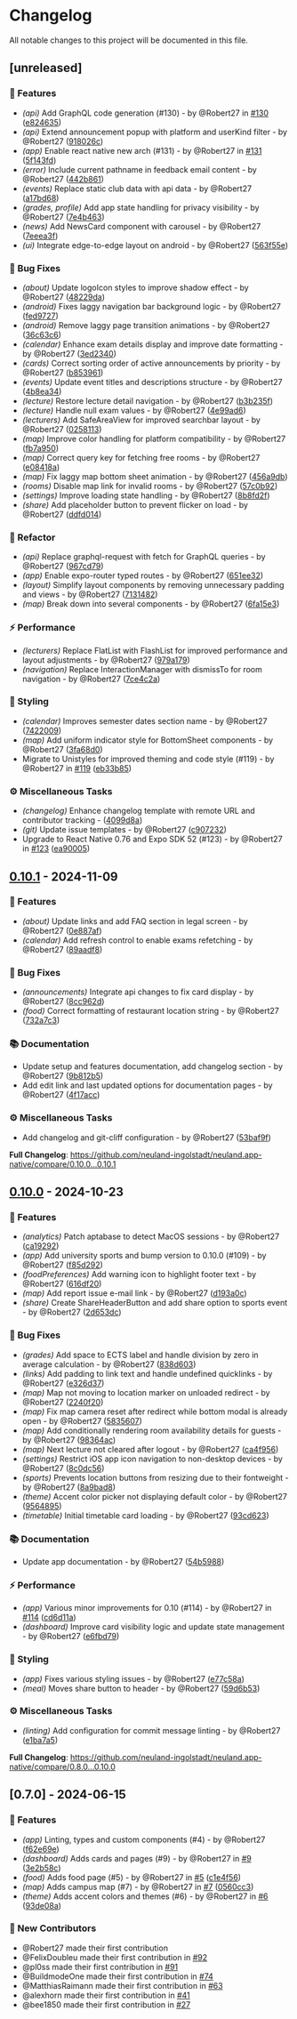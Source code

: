 # Changelog

All notable changes to this project will be documented in this file.

## [unreleased]

### 🚀 Features

-   _(api)_ Add GraphQL code generation (#130) - by @Robert27 in [#130](https://github.com/neuland-ingolstadt/neuland.app-native/pull/130) ([e824635](https://github.com/neuland-ingolstadt/neuland.app-native/commit/e824635ab1d4dd6104ee6d5f0c7fcb27758b1dee))
-   _(api)_ Extend announcement popup with platform and userKind filter - by @Robert27 ([918026c](https://github.com/neuland-ingolstadt/neuland.app-native/commit/918026cea7faa694097deb1c9496cf19d4b00cbe))
-   _(app)_ Enable react native new arch (#131) - by @Robert27 in [#131](https://github.com/neuland-ingolstadt/neuland.app-native/pull/131) ([5f143fd](https://github.com/neuland-ingolstadt/neuland.app-native/commit/5f143fda6487d088c74bfa0ab582b2f237161477))
-   _(error)_ Include current pathname in feedback email content - by @Robert27 ([442b861](https://github.com/neuland-ingolstadt/neuland.app-native/commit/442b86160993a2b80f08ca8ae3f26d935b5ce6d7))
-   _(events)_ Replace static club data with api data - by @Robert27 ([a17bd68](https://github.com/neuland-ingolstadt/neuland.app-native/commit/a17bd68ca25e3a2d043adf310f32ac45829dee70))
-   _(grades, profile)_ Add app state handling for privacy visibility - by @Robert27 ([7e4b463](https://github.com/neuland-ingolstadt/neuland.app-native/commit/7e4b463425d2da5fccd6bf3745fa40361553b755))
-   _(news)_ Add NewsCard component with carousel - by @Robert27 ([7eeea3f](https://github.com/neuland-ingolstadt/neuland.app-native/commit/7eeea3facc0a62eff78902f2332cd14112869f5c))
-   _(ui)_ Integrate edge-to-edge layout on android - by @Robert27 ([563f55e](https://github.com/neuland-ingolstadt/neuland.app-native/commit/563f55e5799402a1b999f19d7144ebff218ee1e9))

### 🐛 Bug Fixes

-   _(about)_ Update logoIcon styles to improve shadow effect - by @Robert27 ([48229da](https://github.com/neuland-ingolstadt/neuland.app-native/commit/48229da6e3c6a41cfb6720742b60b04136ea5e12))
-   _(android)_ Fixes laggy navigation bar background logic - by @Robert27 ([fed9727](https://github.com/neuland-ingolstadt/neuland.app-native/commit/fed972752f906251f216d8b9c27ec484d28f826d))
-   _(android)_ Remove laggy page transition animations - by @Robert27 ([36c63c6](https://github.com/neuland-ingolstadt/neuland.app-native/commit/36c63c65ceba53a1d37fbe99002eb0c454e000cd))
-   _(calendar)_ Enhance exam details display and improve date formatting - by @Robert27 ([3ed2340](https://github.com/neuland-ingolstadt/neuland.app-native/commit/3ed234089150465dfcd55718f227601efc308649))
-   _(cards)_ Correct sorting order of active announcements by priority - by @Robert27 ([b853961](https://github.com/neuland-ingolstadt/neuland.app-native/commit/b853961c21e870b36799c37ffd32030229e4093c))
-   _(events)_ Update event titles and descriptions structure - by @Robert27 ([4b8ea34](https://github.com/neuland-ingolstadt/neuland.app-native/commit/4b8ea34ce6b0e8677f6fcbcb2c1dbd1d0351b9f0))
-   _(lecture)_ Restore lecture detail navigation - by @Robert27 ([b3b235f](https://github.com/neuland-ingolstadt/neuland.app-native/commit/b3b235f076d29f925ba6b8e54822490dcb498739))
-   _(lecture)_ Handle null exam values - by @Robert27 ([4e99ad6](https://github.com/neuland-ingolstadt/neuland.app-native/commit/4e99ad61d0aaddca04b9de88bfbfd6548dc51c21))
-   _(lecturers)_ Add SafeAreaView for improved searchbar layout - by @Robert27 ([0258113](https://github.com/neuland-ingolstadt/neuland.app-native/commit/0258113f5810fd854f9ffc5adb08ce4efe6b83ca))
-   _(map)_ Improve color handling for platform compatibility - by @Robert27 ([fb7a950](https://github.com/neuland-ingolstadt/neuland.app-native/commit/fb7a95044887be566d0b91f4eee070bef8640ec4))
-   _(map)_ Correct query key for fetching free rooms - by @Robert27 ([e08418a](https://github.com/neuland-ingolstadt/neuland.app-native/commit/e08418a6fdf02a5711756955ad418c51336f9868))
-   _(map)_ Fix laggy map bottom sheet animation - by @Robert27 ([456a9db](https://github.com/neuland-ingolstadt/neuland.app-native/commit/456a9db68d9248b0b1c14a5ee458ce4a562a2998))
-   _(rooms)_ Disable map link for invalid rooms - by @Robert27 ([57c0b92](https://github.com/neuland-ingolstadt/neuland.app-native/commit/57c0b92db3a5600adb375d27614b13d19930bee2))
-   _(settings)_ Improve loading state handling - by @Robert27 ([8b8fd2f](https://github.com/neuland-ingolstadt/neuland.app-native/commit/8b8fd2f349b50ed6eca21571b294a6cbc28db997))
-   _(share)_ Add placeholder button to prevent flicker on load - by @Robert27 ([ddfd014](https://github.com/neuland-ingolstadt/neuland.app-native/commit/ddfd014f71560ba96c0dc8a5873107293e53edbe))

### 🚜 Refactor

-   _(api)_ Replace graphql-request with fetch for GraphQL queries - by @Robert27 ([967cd79](https://github.com/neuland-ingolstadt/neuland.app-native/commit/967cd799db8fb935efb0a5ac3a5ba89ee0c1e430))
-   _(app)_ Enable expo-router typed routes - by @Robert27 ([651ee32](https://github.com/neuland-ingolstadt/neuland.app-native/commit/651ee32fa52f8e0836abad7ab69967d4919b9978))
-   _(layout)_ Simplify layout components by removing unnecessary padding and views - by @Robert27 ([7131482](https://github.com/neuland-ingolstadt/neuland.app-native/commit/7131482e5a26a67311dca063bf7154d4b8e7c276))
-   _(map)_ Break down into several components - by @Robert27 ([6fa15e3](https://github.com/neuland-ingolstadt/neuland.app-native/commit/6fa15e3512ccba9ae63746a8c6f4f33d245b76c5))

### ⚡ Performance

-   _(lecturers)_ Replace FlatList with FlashList for improved performance and layout adjustments - by @Robert27 ([979a179](https://github.com/neuland-ingolstadt/neuland.app-native/commit/979a17949241de394561b689ee8bfa1f7a1947af))
-   _(navigation)_ Replace InteractionManager with dismissTo for room navigation - by @Robert27 ([7ce4c2a](https://github.com/neuland-ingolstadt/neuland.app-native/commit/7ce4c2aab2e13135cec147c5d85c9cb116e01cb4))

### 🎨 Styling

-   _(calendar)_ Improves semester dates section name - by @Robert27 ([7422009](https://github.com/neuland-ingolstadt/neuland.app-native/commit/7422009bb7f147e5afdd3cd3dd5a00f8878f90e0))
-   _(map)_ Add uniform indicator style for BottomSheet components - by @Robert27 ([3fa68d0](https://github.com/neuland-ingolstadt/neuland.app-native/commit/3fa68d073dd1b2466bb59053b0b6fb1609b01114))
-   Migrate to Unistyles for improved theming and code style (#119) - by @Robert27 in [#119](https://github.com/neuland-ingolstadt/neuland.app-native/pull/119) ([eb33b85](https://github.com/neuland-ingolstadt/neuland.app-native/commit/eb33b85fda148edd76aab84617df97da20037bec))

### ⚙️ Miscellaneous Tasks

-   _(changelog)_ Enhance changelog template with remote URL and contributor tracking - ([4099d8a](https://github.com/neuland-ingolstadt/neuland.app-native/commit/4099d8afa6107665aacddb4c19d5e5f35e971fe2))
-   _(git)_ Update issue templates - by @Robert27 ([c907232](https://github.com/neuland-ingolstadt/neuland.app-native/commit/c9072328c7b98aa5b43deef4747bdddbaba424e5))
-   Upgrade to React Native 0.76 and Expo SDK 52 (#123) - by @Robert27 in [#123](https://github.com/neuland-ingolstadt/neuland.app-native/pull/123) ([ea90005](https://github.com/neuland-ingolstadt/neuland.app-native/commit/ea900052c50347eafdc79fe65f4849415f15fe39))

## [0.10.1](https://github.com/neuland-ingolstadt/neuland.app-native/compare/0.10.0..0.10.1) - 2024-11-09

### 🚀 Features

-   _(about)_ Update links and add FAQ section in legal screen - by @Robert27 ([0e887af](https://github.com/neuland-ingolstadt/neuland.app-native/commit/0e887af7cbe992fed3e18d24e00a63840359121c))
-   _(calendar)_ Add refresh control to enable exams refetching - by @Robert27 ([89aadf8](https://github.com/neuland-ingolstadt/neuland.app-native/commit/89aadf8ca47372ce4d733908bcea9b60e2006e72))

### 🐛 Bug Fixes

-   _(announcements)_ Integrate api changes to fix card display - by @Robert27 ([8cc962d](https://github.com/neuland-ingolstadt/neuland.app-native/commit/8cc962d3ba8b1c14dea2c6b9a6148d0ae8507e7b))
-   _(food)_ Correct formatting of restaurant location string - by @Robert27 ([732a7c3](https://github.com/neuland-ingolstadt/neuland.app-native/commit/732a7c340ad51cefeb8f7edf2feb97dd5963a58e))

### 📚 Documentation

-   Update setup and features documentation, add changelog section - by @Robert27 ([9b812b5](https://github.com/neuland-ingolstadt/neuland.app-native/commit/9b812b5b187c8ee025c83e887f6b09e034e0bfb3))
-   Add edit link and last updated options for documentation pages - by @Robert27 ([4f17acc](https://github.com/neuland-ingolstadt/neuland.app-native/commit/4f17accf5eea0a0933f50548ecfa381536bf27b3))

### ⚙️ Miscellaneous Tasks

-   Add changelog and git-cliff configuration - by @Robert27 ([53baf9f](https://github.com/neuland-ingolstadt/neuland.app-native/commit/53baf9f663655de13aec6cc739c68747bd306230))

**Full Changelog**: https://github.com/neuland-ingolstadt/neuland.app-native/compare/0.10.0...0.10.1

## [0.10.0](https://github.com/neuland-ingolstadt/neuland.app-native/compare/0.8.0..0.10.0) - 2024-10-23

### 🚀 Features

-   _(analytics)_ Patch aptabase to detect MacOS sessions - by @Robert27 ([ca19292](https://github.com/neuland-ingolstadt/neuland.app-native/commit/ca1929213fde6b845078a6d152d063f0831ab5a8))
-   _(app)_ Add university sports and bump version to 0.10.0 (#109) - by @Robert27 ([f85d292](https://github.com/neuland-ingolstadt/neuland.app-native/commit/f85d2926357c3f838204aebc6e46143f023ceb19))
-   _(foodPreferences)_ Add warning icon to highlight footer text - by @Robert27 ([616df20](https://github.com/neuland-ingolstadt/neuland.app-native/commit/616df20eaf6f1bd6fb96f327493adba9e6535c03))
-   _(map)_ Add report issue e-mail link - by @Robert27 ([d193a0c](https://github.com/neuland-ingolstadt/neuland.app-native/commit/d193a0ca79b70fe08a3ea7805c466163d5122ff2))
-   _(share)_ Create ShareHeaderButton and add share option to sports event - by @Robert27 ([2d653dc](https://github.com/neuland-ingolstadt/neuland.app-native/commit/2d653dc3ed4a9cc53c441a06413b78261f40067a))

### 🐛 Bug Fixes

-   _(grades)_ Add space to ECTS label and handle division by zero in average calculation - by @Robert27 ([838d603](https://github.com/neuland-ingolstadt/neuland.app-native/commit/838d60349f2283de06e875d07f4906ff119cc6d4))
-   _(links)_ Add padding to link text and handle undefined quicklinks - by @Robert27 ([e326d37](https://github.com/neuland-ingolstadt/neuland.app-native/commit/e326d379965b5b30aec82f70bdaeca731b28e9ad))
-   _(map)_ Map not moving to location marker on unloaded redirect - by @Robert27 ([2240f20](https://github.com/neuland-ingolstadt/neuland.app-native/commit/2240f2080b31565955e658d64178852ccc4f30e5))
-   _(map)_ Fix map camera reset after redirect while bottom modal is already open - by @Robert27 ([5835607](https://github.com/neuland-ingolstadt/neuland.app-native/commit/58356073e5c796ee1b4c45dc0c46f6e13cd653ce))
-   _(map)_ Add conditionally rendering room availability details for guests - by @Robert27 ([98364ac](https://github.com/neuland-ingolstadt/neuland.app-native/commit/98364acbcd242e7d4f9a235c3ca5ecf92da011f3))
-   _(map)_ Next lecture not cleared after logout - by @Robert27 ([ca4f956](https://github.com/neuland-ingolstadt/neuland.app-native/commit/ca4f956cb44ade7a40b4b8f5b3985c1097fdf887))
-   _(settings)_ Restrict iOS app icon navigation to non-desktop devices - by @Robert27 ([8c0dc56](https://github.com/neuland-ingolstadt/neuland.app-native/commit/8c0dc56de9382f71c88482e0aba745324af3c6fb))
-   _(sports)_ Prevents location buttons from resizing due to their fontweight - by @Robert27 ([8a9bad8](https://github.com/neuland-ingolstadt/neuland.app-native/commit/8a9bad812f6d3d1abbc3ae117a38a044700e955e))
-   _(theme)_ Accent color picker not displaying default color - by @Robert27 ([9564895](https://github.com/neuland-ingolstadt/neuland.app-native/commit/9564895cf2364a439b7be69053fb1279eeda15e4))
-   _(timetable)_ Initial timetable card loading - by @Robert27 ([93cd623](https://github.com/neuland-ingolstadt/neuland.app-native/commit/93cd62380d232c031f8dc012898030275df4bf84))

### 📚 Documentation

-   Update app documentation - by @Robert27 ([54b5988](https://github.com/neuland-ingolstadt/neuland.app-native/commit/54b598897284b8ce891cd0788fca5c37926fcea6))

### ⚡ Performance

-   _(app)_ Various minor improvements for 0.10 (#114) - by @Robert27 in [#114](https://github.com/neuland-ingolstadt/neuland.app-native/pull/114) ([cd6d11a](https://github.com/neuland-ingolstadt/neuland.app-native/commit/cd6d11aa9bf365b6448a994b4b1a271e9d62a9d2))
-   _(dashboard)_ Improve card visibility logic and update state management - by @Robert27 ([e6fbd79](https://github.com/neuland-ingolstadt/neuland.app-native/commit/e6fbd79d1524dc66f3b463b138585c199ad6a02d))

### 🎨 Styling

-   _(app)_ Fixes various styling issues - by @Robert27 ([e77c58a](https://github.com/neuland-ingolstadt/neuland.app-native/commit/e77c58a68715562ef4808419173ed6b25c66a97c))
-   _(meal)_ Moves share button to header - by @Robert27 ([59d6b53](https://github.com/neuland-ingolstadt/neuland.app-native/commit/59d6b534782e063b2eaf740cdc8e769883a254cc))

### ⚙️ Miscellaneous Tasks

-   _(linting)_ Add configuration for commit message linting - by @Robert27 ([e1ba7a5](https://github.com/neuland-ingolstadt/neuland.app-native/commit/e1ba7a557ef7b517f0dcc757ace9e758667a56bf))

**Full Changelog**: https://github.com/neuland-ingolstadt/neuland.app-native/compare/0.8.0...0.10.0

## [0.7.0] - 2024-06-15

### 🚀 Features

-   _(app)_ Linting, types and custom components (#4) - by @Robert27 ([f62e69e](https://github.com/neuland-ingolstadt/neuland.app-native/commit/f62e69efb2218e3ca0e9b5ab6885860c6deeccd1))
-   _(dashboard)_ Adds cards and pages (#9) - by @Robert27 in [#9](https://github.com/neuland-ingolstadt/neuland.app-native/pull/9) ([3e2b58c](https://github.com/neuland-ingolstadt/neuland.app-native/commit/3e2b58c492097074a2c221b5806064fed9b02d99))
-   _(food)_ Adds food page (#5) - by @Robert27 in [#5](https://github.com/neuland-ingolstadt/neuland.app-native/pull/5) ([c1e4f56](https://github.com/neuland-ingolstadt/neuland.app-native/commit/c1e4f563978b602c496ecb75de11785a4404a17e))
-   _(map)_ Adds campus map (#7) - by @Robert27 in [#7](https://github.com/neuland-ingolstadt/neuland.app-native/pull/7) ([0560cc3](https://github.com/neuland-ingolstadt/neuland.app-native/commit/0560cc392c7cacb4a2fb93a9dab38847e561d65f))
-   _(theme)_ Adds accent colors and themes (#6) - by @Robert27 in [#6](https://github.com/neuland-ingolstadt/neuland.app-native/pull/6) ([93de08a](https://github.com/neuland-ingolstadt/neuland.app-native/commit/93de08a83084c6e5798fdcc23fd0b09675dc8a49))

### 💚 New Contributors

-   @Robert27 made their first contribution
-   @FelixDoubleu made their first contribution in [#92](https://github.com/neuland-ingolstadt/neuland.app-native/pull/92)
-   @pl0ss made their first contribution in [#91](https://github.com/neuland-ingolstadt/neuland.app-native/pull/91)
-   @BuildmodeOne made their first contribution in [#74](https://github.com/neuland-ingolstadt/neuland.app-native/pull/74)
-   @MatthiasRaimann made their first contribution in [#63](https://github.com/neuland-ingolstadt/neuland.app-native/pull/63)
-   @alexhorn made their first contribution in [#41](https://github.com/neuland-ingolstadt/neuland.app-native/pull/41)
-   @bee1850 made their first contribution in [#27](https://github.com/neuland-ingolstadt/neuland.app-native/pull/27)

<!-- generated by git-cliff -->
